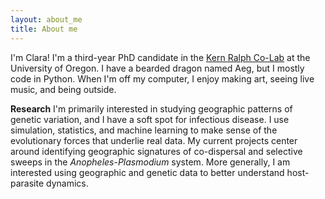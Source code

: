 ```yaml
---
layout: about_me
title: About me
---
```


I'm Clara! I'm a third-year PhD candidate in the [Kern Ralph Co-Lab](https://kr-colab.github.io/) at the University of Oregon. 
I have a bearded dragon named Aeg, but I mostly code in Python. When I'm off my computer, I enjoy making art, seeing live music, and being outside.

**Research**  I'm primarily interested in studying geographic patterns of genetic variation, and I have a soft spot for infectious disease. 
I use simulation, statistics, and machine learning to make sense of the evolutionary forces that underlie real data.
My current projects center around identifying geographic signatures of co-dispersal and selective sweeps in the *Anopheles*-*Plasmodium* system.
More generally, I am interested using geographic and genetic data to better understand host-parasite dynamics.
